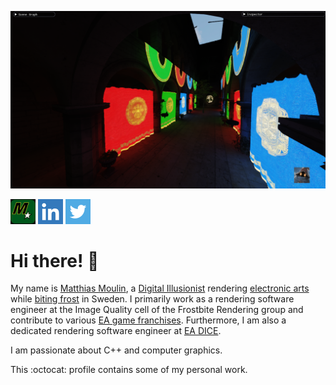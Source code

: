 <p align="center"><img src="https://github.com/matt77hias/MAGE-Meta/blob/master/res/Example 4.png"></p>

[![matt77hias][icon-io]][url-io] [![LinkedIn][icon-linkedin]][url-linkedin] [![Twitter][icon-twitter]][url-twitter]

[icon-io]:       https://github.com/matt77hias/matt77hias/blob/master/Icons/icon-io.png
[icon-linkedin]: https://github.com/matt77hias/matt77hias/blob/master/Icons/icon-linkedin.png
[icon-twitter]:  https://github.com/matt77hias/matt77hias/blob/master/Icons/icon-twitter.png

[url-io]:        https://matt77hias.github.io
[url-linkedin]:  https://www.linkedin.com/in/matthias-moulin
[url-twitter]:   https://twitter.com/matt77hias

# Hi there! 👋

My name is [Matthias Moulin](https://matt77hias.github.io), a [Digital Illusionist](https://www.dice.se) rendering [electronic arts](https://www.ea.com) while [biting frost](https://www.ea.com/frostbite) in Sweden. I primarily work as a rendering software engineer at the Image Quality cell of the Frostbite Rendering group and contribute to various [EA game franchises](https://www.ea.com/frostbite/games). Furthermore, I am also a dedicated rendering software engineer at [EA DICE](https://www.dice.se/games).

I am passionate about C++ and computer graphics.

This :octocat: profile contains some of my personal work.
